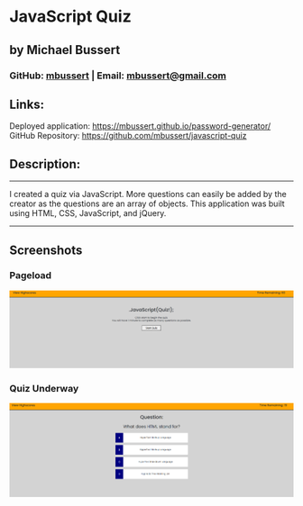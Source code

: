 # JavaScript Quiz
## by Michael Bussert
### GitHub: [mbussert](https://github.com/mbussert) | Email: mbussert@gmail.com

## Links:
Deployed application: https://mbussert.github.io/password-generator/  
GitHub Repository: https://github.com/mbussert/javascript-quiz

## Description:
---------------------------------
I created a quiz via JavaScript. More questions can easily be added by the creator as the questions are an array of objects. This application was built using HTML, CSS, JavaScript, and jQuery.

----------------------------------------
## Screenshots

### Pageload 
![Pageload](./ss1.png)
### Quiz Underway
![Functioning](./ss2.png)